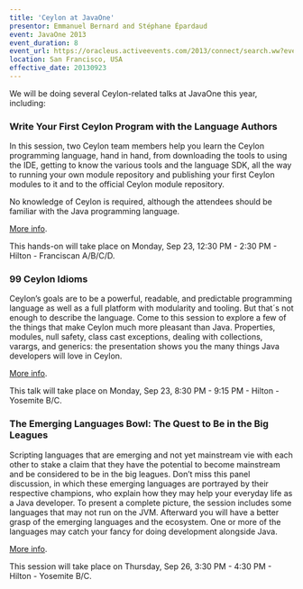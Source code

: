 ```yaml
---
title: 'Ceylon at JavaOne'
presentor: Emmanuel Bernard and Stéphane Épardaud
event: JavaOne 2013
event_duration: 8
event_url: https://oracleus.activeevents.com/2013/connect/search.ww?eventRef=javaone#loadSearch-event=null&searchPhrase=ceylon&searchType=session&tc=0&sortBy=&p=&i(11180)=20801
location: San Francisco, USA
effective_date: 20130923
---
```

We will be doing several Ceylon-related talks at JavaOne this year, including:

### Write Your First Ceylon Program with the Language Authors

In this session, two Ceylon team members help you learn the Ceylon programming language, 
hand in hand, from downloading the tools to using the IDE, getting to know the various
tools and the language SDK, all the way to running your own module repository and
publishing your first Ceylon modules to it and to the official Ceylon module repository.

No knowledge of Ceylon is required, although the attendees should be familiar with the Java programming language.

[More info](https://oracleus.activeevents.com/2013/connect/sessionDetail.ww?SESSION_ID=3043).

This hands-on will take place on Monday, Sep 23, 12:30 PM - 2:30 PM - Hilton - Franciscan A/B/C/D.

### 99 Ceylon Idioms

Ceylon’s goals are to be a powerful, readable, and predictable programming language as well as a full platform
with modularity and tooling. But that´s not enough to describe the language. Come to this session to
explore a few of the things that make Ceylon much more pleasant than Java. Properties, modules, null safety,
class cast exceptions, dealing with collections, varargs, and generics: the presentation shows you the
many things Java developers will love in Ceylon.

[More info](https://oracleus.activeevents.com/2013/connect/sessionDetail.ww?SESSION_ID=3031).

This talk will take place on Monday, Sep 23, 8:30 PM - 9:15 PM - Hilton - Yosemite B/C.

### The Emerging Languages Bowl: The Quest to Be in the Big Leagues

Scripting languages that are emerging and not yet mainstream vie with each other to stake a claim
that they have the potential to become mainstream and be considered to be in the big leagues.
Don’t miss this panel discussion, in which these emerging languages are portrayed by their respective champions,
who explain how they may help your everyday life as a Java developer. To present a complete picture,
the session includes some languages that may not run on the JVM. Afterward you will have a better grasp of
the emerging languages and the ecosystem. One or more of the languages may catch your fancy for doing development alongside Java.

[More info](https://oracleus.activeevents.com/2013/connect/sessionDetail.ww?SESSION_ID=4892).

This session will take place on Thursday, Sep 26, 3:30 PM - 4:30 PM - Hilton - Yosemite B/C.